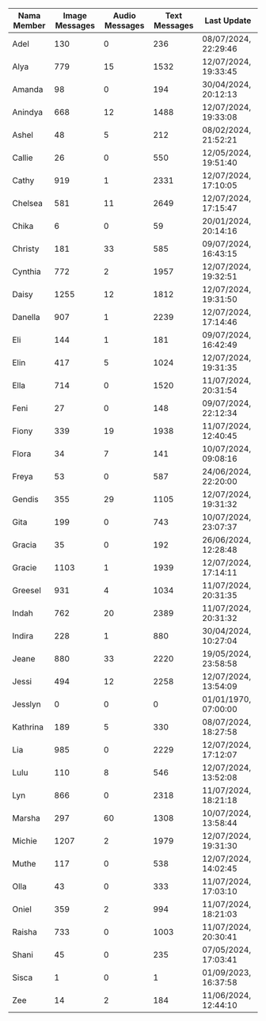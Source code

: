 | Nama Member | Image Messages | Audio Messages | Text Messages | Last Update |
| ------ | -------------- | -------------- | ------------- | ------------ |
| Adel | 130 | 0 | 236 | 08/07/2024, 22:29:46 |
| Alya | 779 | 15 | 1532 | 12/07/2024, 19:33:45 |
| Amanda | 98 | 0 | 194 | 30/04/2024, 20:12:13 |
| Anindya | 668 | 12 | 1488 | 12/07/2024, 19:33:08 |
| Ashel | 48 | 5 | 212 | 08/02/2024, 21:52:21 |
| Callie | 26 | 0 | 550 | 12/05/2024, 19:51:40 |
| Cathy | 919 | 1 | 2331 | 12/07/2024, 17:10:05 |
| Chelsea | 581 | 11 | 2649 | 12/07/2024, 17:15:47 |
| Chika | 6 | 0 | 59 | 20/01/2024, 20:14:16 |
| Christy | 181 | 33 | 585 | 09/07/2024, 16:43:15 |
| Cynthia | 772 | 2 | 1957 | 12/07/2024, 19:32:51 |
| Daisy | 1255 | 12 | 1812 | 12/07/2024, 19:31:50 |
| Danella | 907 | 1 | 2239 | 12/07/2024, 17:14:46 |
| Eli | 144 | 1 | 181 | 09/07/2024, 16:42:49 |
| Elin | 417 | 5 | 1024 | 12/07/2024, 19:31:35 |
| Ella | 714 | 0 | 1520 | 11/07/2024, 20:31:54 |
| Feni | 27 | 0 | 148 | 09/07/2024, 22:12:34 |
| Fiony | 339 | 19 | 1938 | 11/07/2024, 12:40:45 |
| Flora | 34 | 7 | 141 | 10/07/2024, 09:08:16 |
| Freya | 53 | 0 | 587 | 24/06/2024, 22:20:00 |
| Gendis | 355 | 29 | 1105 | 12/07/2024, 19:31:32 |
| Gita | 199 | 0 | 743 | 10/07/2024, 23:07:37 |
| Gracia | 35 | 0 | 192 | 26/06/2024, 12:28:48 |
| Gracie | 1103 | 1 | 1939 | 12/07/2024, 17:14:11 |
| Greesel | 931 | 4 | 1034 | 11/07/2024, 20:31:35 |
| Indah | 762 | 20 | 2389 | 11/07/2024, 20:31:32 |
| Indira | 228 | 1 | 880 | 30/04/2024, 10:27:04 |
| Jeane | 880 | 33 | 2220 | 19/05/2024, 23:58:58 |
| Jessi | 494 | 12 | 2258 | 12/07/2024, 13:54:09 |
| Jesslyn | 0 | 0 | 0 | 01/01/1970, 07:00:00 |
| Kathrina | 189 | 5 | 330 | 08/07/2024, 18:27:58 |
| Lia | 985 | 0 | 2229 | 12/07/2024, 17:12:07 |
| Lulu | 110 | 8 | 546 | 12/07/2024, 13:52:08 |
| Lyn | 866 | 0 | 2318 | 11/07/2024, 18:21:18 |
| Marsha | 297 | 60 | 1308 | 10/07/2024, 13:58:44 |
| Michie | 1207 | 2 | 1979 | 12/07/2024, 19:31:30 |
| Muthe | 117 | 0 | 538 | 12/07/2024, 14:02:45 |
| Olla | 43 | 0 | 333 | 11/07/2024, 17:03:10 |
| Oniel | 359 | 2 | 994 | 11/07/2024, 18:21:03 |
| Raisha | 733 | 0 | 1003 | 11/07/2024, 20:30:41 |
| Shani | 45 | 0 | 235 | 07/05/2024, 17:03:41 |
| Sisca | 1 | 0 | 1 | 01/09/2023, 16:37:58 |
| Zee | 14 | 2 | 184 | 11/06/2024, 12:44:10 |
